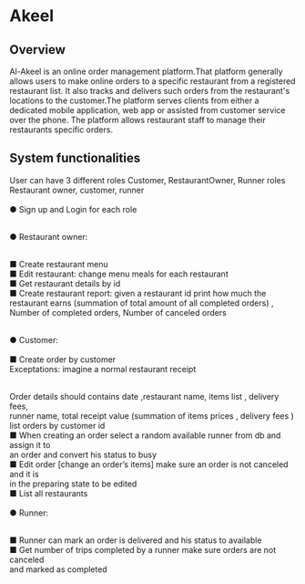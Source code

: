 # Akeel
## Overview
Al-Akeel is an online order management platform.That platform generally allows users to make online orders to a specific restaurant from a registered restaurant list. 
It also tracks and delivers such orders from the restaurant's locations to the customer.The platform serves clients from either a dedicated mobile application, web app or assisted from
customer service over the phone. The platform allows restaurant staff to manage their restaurants
specific orders. 

## System functionalities
  User can have 3 different roles Customer, RestaurantOwner, Runner roles
  Restaurant owner, customer, runner  
  <br>● Sign up and Login for each role
 
  <br>● Restaurant owner:
  
  <br>■ Create restaurant menu
  <br>■ Edit restaurant: change menu meals for each restaurant
  <br>■ Get restaurant details by id
<br>■ Create restaurant report: given a restaurant id print
  how much the restaurant earns (summation of total amount of all completed
  orders) , Number of completed orders, Number of canceled orders
  
  <br>● Customer:
  <br>
  <br>■ Create order by customer
  <br>Exceptations: imagine a normal restaurant receipt
  
  <br>Order details should contains date ,restaurant name, items list , delivery fees,
  <br>runner name, total receipt value (summation of items prices , delivery fees )
  <br>list orders by customer id
  <br>■ When creating an order select a random available runner from db and assign it to
  <br>an order and convert his status to busy
  <br>■ Edit order [change an order’s items] make sure an order is not canceled and it is
  <br>in the preparing state to be edited
  <br>■ List all restaurants
  <br>
  <br>● Runner:
  
  <br>■ Runner can mark an order is delivered and his status to available
  <br>■ Get number of trips completed by a runner make sure orders are not canceled
  <br>and marked as completed
